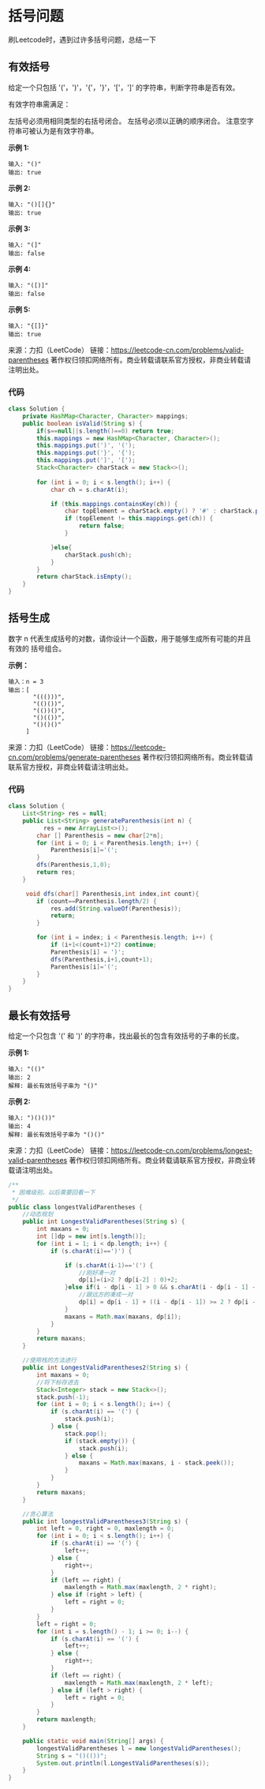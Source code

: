 # 括号问题

刷Leetcode时，遇到过许多括号问题，总结一下

## 有效括号

给定一个只包括 '('，')'，'{'，'}'，'['，']' 的字符串，判断字符串是否有效。

有效字符串需满足：

左括号必须用相同类型的右括号闭合。
左括号必须以正确的顺序闭合。
注意空字符串可被认为是有效字符串。

**示例 1:**

```
输入: "()"
输出: true
```

**示例 2:**

```
输入: "()[]{}"
输出: true
```

**示例 3:**

```
输入: "(]"
输出: false
```

**示例 4:**

```
输入: "([)]"
输出: false
```

**示例 5:**

```
输入: "{[]}"
输出: true
```

来源：力扣（LeetCode）
链接：https://leetcode-cn.com/problems/valid-parentheses
著作权归领扣网络所有。商业转载请联系官方授权，非商业转载请注明出处。

### 代码

```java
class Solution {
    private HashMap<Character, Character> mappings;
    public boolean isValid(String s) {
        if(s==null||s.length()==0) return true;
        this.mappings = new HashMap<Character, Character>();
        this.mappings.put(')', '(');
        this.mappings.put('}', '{');
        this.mappings.put(']', '[');
        Stack<Character> charStack = new Stack<>();
       
        for (int i = 0; i < s.length(); i++) {
            char ch = s.charAt(i);

            if (this.mappings.containsKey(ch)) {
                char topElement = charStack.empty() ? '#' : charStack.pop();
                if (topElement != this.mappings.get(ch)) {
                    return false;
                }

            }else{
                charStack.push(ch);                
            }
        }
        return charStack.isEmpty();
    }
}
```

## 括号生成

数字 n 代表生成括号的对数，请你设计一个函数，用于能够生成所有可能的并且 有效的 括号组合。

**示例：**

```
输入：n = 3
输出：[
       "((()))",
       "(()())",
       "(())()",
       "()(())",
       "()()()"
     ]
```

来源：力扣（LeetCode）
链接：https://leetcode-cn.com/problems/generate-parentheses
著作权归领扣网络所有。商业转载请联系官方授权，非商业转载请注明出处。

### 代码

```java
class Solution {
    List<String> res = null;
    public List<String> generateParenthesis(int n) {
          res = new ArrayList<>();
        char [] Parenthesis = new char[2*n];
        for (int i = 0; i < Parenthesis.length; i++) {
            Parenthesis[i]='(';
        }
        dfs(Parenthesis,1,0);
        return res;
    }

     void dfs(char[] Parenthesis,int index,int count){
        if (count==Parenthesis.length/2) {
            res.add(String.valueOf(Parenthesis));
            return;
        }

        for (int i = index; i < Parenthesis.length; i++) {
            if (i+1<(count+1)*2) continue;
            Parenthesis[i] = ')';
            dfs(Parenthesis,i+1,count+1);
            Parenthesis[i]='(';
        }
    }
}
```

## 最长有效括号

给定一个只包含 '(' 和 ')' 的字符串，找出最长的包含有效括号的子串的长度。

**示例 1:**

```
输入: "(()"
输出: 2
解释: 最长有效括号子串为 "()"
```

**示例 2:**

```
输入: ")()())"
输出: 4
解释: 最长有效括号子串为 "()()"
```

来源：力扣（LeetCode）
链接：https://leetcode-cn.com/problems/longest-valid-parentheses
著作权归领扣网络所有。商业转载请联系官方授权，非商业转载请注明出处。

```java
/**
 * 困难级别，以后需要回看一下
 */
public class longestValidParentheses {
    //动态规划
    public int LongestValidParentheses(String s) {
        int maxans = 0;
        int []dp = new int[s.length()];
        for (int i = 1; i < dp.length; i++) {
            if (s.charAt(i)==')') {

                if (s.charAt(i-1)=='(') {
                    //刚好凑一对
                    dp[i]=(i>2 ? dp[i-2] : 0)+2;
                }else if(i - dp[i - 1] > 0 && s.charAt(i - dp[i - 1] - 1) == '('){
                    //跟远方的凑成一对
                    dp[i] = dp[i - 1] + ((i - dp[i - 1]) >= 2 ? dp[i - dp[i - 1] - 2] : 0) + 2;
                }
                maxans = Math.max(maxans, dp[i]);
            }
        }
        return maxans;
    }

    //使用栈的方法进行
    public int LongestValidParentheses2(String s) {
        int maxans = 0;
        //将下标存进去
        Stack<Integer> stack = new Stack<>();
        stack.push(-1);
        for (int i = 0; i < s.length(); i++) {
            if (s.charAt(i) == '(') {
                stack.push(i);
            } else {
                stack.pop();
                if (stack.empty()) {
                    stack.push(i);
                } else {
                    maxans = Math.max(maxans, i - stack.peek());
                }
            }
        }
        return maxans;
    }

    //贪心算法
    public int longestValidParentheses3(String s) {
        int left = 0, right = 0, maxlength = 0;
        for (int i = 0; i < s.length(); i++) {
            if (s.charAt(i) == '(') {
                left++;
            } else {
                right++;
            }
            if (left == right) {
                maxlength = Math.max(maxlength, 2 * right);
            } else if (right > left) {
                left = right = 0;
            }
        }
        left = right = 0;
        for (int i = s.length() - 1; i >= 0; i--) {
            if (s.charAt(i) == '(') {
                left++;
            } else {
                right++;
            }
            if (left == right) {
                maxlength = Math.max(maxlength, 2 * left);
            } else if (left > right) {
                left = right = 0;
            }
        }
        return maxlength;
    }

    public static void main(String[] args) {
        longestValidParentheses l = new longestValidParentheses();
        String s = "()(())";
        System.out.println(l.LongestValidParentheses(s));
    }
}
```

